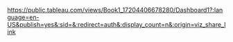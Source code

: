 https://public.tableau.com/views/Book1_17204406678280/Dashboard1?:language=en-US&publish=yes&:sid=&:redirect=auth&:display_count=n&:origin=viz_share_link
